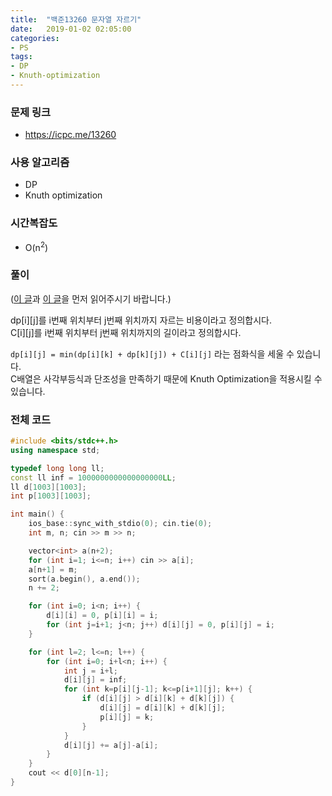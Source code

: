 ```yaml
---
title:  "백준13260 문자열 자르기"
date:   2019-01-02 02:05:00
categories:
- PS
tags:
- DP
- Knuth-optimization
---
```


### 문제 링크
* https://icpc.me/13260

### 사용 알고리즘
* DP
* Knuth optimization

### 시간복잡도
* O(n<sup>2</sup>)

### 풀이
(<a href = "https://justicehui.github.io/2019/01/02/knuthOpt.html">이 글</a>과 <a href = "https://justicehui.github.io/2019/01/02/BOJ13974.html">이 글</a>을 먼저 읽어주시기 바랍니다.)

dp[i][j]를 i번째 위치부터 j번째 위치까지 자르는 비용이라고 정의합시다.<br>
C[i][j]를 i번째 위치부터 j번째 위치까지의 길이라고 정의합시다.

`dp[i][j] = min(dp[i][k] + dp[k][j]) + C[i][j]` 라는 점화식을 세울 수 있습니다.<br>
C배열은 사각부등식과 단조성을 만족하기 때문에 Knuth Optimization을 적용시킬 수 있습니다.

### 전체 코드
```cpp
#include <bits/stdc++.h>
using namespace std;

typedef long long ll;
const ll inf = 1000000000000000000LL;
ll d[1003][1003];
int p[1003][1003];

int main() {
    ios_base::sync_with_stdio(0); cin.tie(0);
    int m, n; cin >> m >> n;

    vector<int> a(n+2);
    for (int i=1; i<=n; i++) cin >> a[i];
    a[n+1] = m;
    sort(a.begin(), a.end());
    n += 2;

    for (int i=0; i<n; i++) {
        d[i][i] = 0, p[i][i] = i;
        for (int j=i+1; j<n; j++) d[i][j] = 0, p[i][j] = i;
    }

    for (int l=2; l<=n; l++) {
        for (int i=0; i+l<n; i++) {
            int j = i+l;
            d[i][j] = inf;
            for (int k=p[i][j-1]; k<=p[i+1][j]; k++) {
                if (d[i][j] > d[i][k] + d[k][j]) {
                    d[i][j] = d[i][k] + d[k][j];
                    p[i][j] = k;
                }
            }
            d[i][j] += a[j]-a[i];
        }
    }
    cout << d[0][n-1];
}
```
